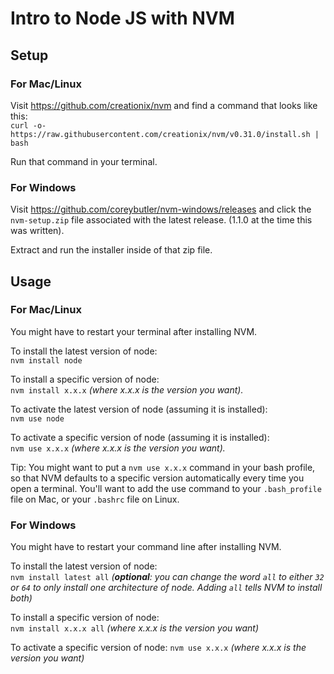 # Intro to Node JS with NVM

## Setup

### For Mac/Linux
Visit https://github.com/creationix/nvm and find a command that looks like this:  
`curl -o- https://raw.githubusercontent.com/creationix/nvm/v0.31.0/install.sh | bash`  

Run that command in your terminal.  

### For Windows  
Visit https://github.com/coreybutler/nvm-windows/releases and click the `nvm-setup.zip` file associated with the latest release. (1.1.0 at the time this was written).

Extract and run the installer inside of that zip file.

## Usage

### For Mac/Linux
You might have to restart your terminal after installing NVM.

To install the latest version of node:  
`nvm install node`  

To install a specific version of node:  
`nvm install x.x.x` *(where x.x.x is the version you want).*

To activate the latest version of node (assuming it is installed):  
`nvm use node`

To activate a specific version of node (assuming it is installed):  
`nvm use x.x.x` *(where x.x.x is the version you want).*

Tip: You might want to put a `nvm use x.x.x` command in your bash profile, so that NVM defaults to a specific version automatically every time you open a terminal.  You'll want to add the use command to your `.bash_profile` file on Mac, or your `.bashrc` file on Linux.

### For Windows
You might have to restart your command line after installing NVM.

To install the latest version of node:  
`nvm install latest all` *(**optional**: you can change the word `all` to either `32` or `64` to only install one architecture of node.  Adding `all` tells NVM to install both)*

To install a specific version of node:  
`nvm install x.x.x all` *(where x.x.x is the version you want)*

To activate a specific version of node:
`nvm use x.x.x` *(where x.x.x is the version you want)*
